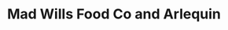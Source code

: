 ---
address: 384 Hayes St
title: Mad Wills Food Co and Arlequin
install_date: September 2011

layout: location

image: "mad_wills.jpg"

latitude: 37.776932
longitude: -122.422800

tags:
- Seating
- Plants
- Tables
- Benches

---